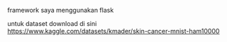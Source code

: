 framework saya menggunakan flask

untuk dataset download di sini
 https://www.kaggle.com/datasets/kmader/skin-cancer-mnist-ham10000
